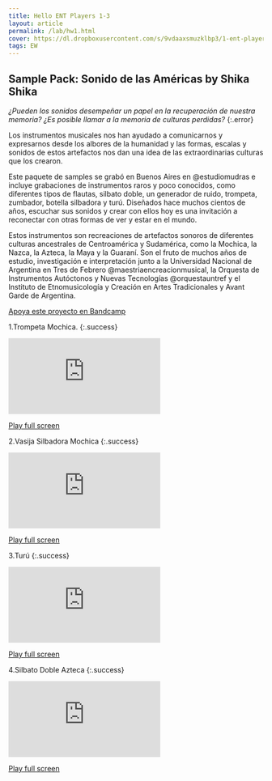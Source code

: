 ```yaml
---
title: Hello ENT Players 1-3
layout: article
permalink: /lab/hw1.html
cover: https://dl.dropboxusercontent.com/s/9vdaaxsmuzklbp3/1-ent-player-yellow.jpg?raw=1
tags: EW
---
```

## Sample Pack: Sonido de las Am​é​ricas by Shika Shika

*¿Pueden los sonidos desempeñar un papel en la recuperación de nuestra memoria? 
¿Es posible llamar a la memoria de culturas perdidas?*
{:.error}

Los instrumentos musicales nos han ayudado a comunicarnos y expresarnos desde los albores de la humanidad y las formas, escalas y sonidos de estos artefactos nos dan una idea de las extraordinarias culturas que los crearon.

Este paquete de samples se grabó en Buenos Aires en @estudiomudras e incluye grabaciones de instrumentos raros y poco conocidos, como diferentes tipos de flautas, silbato doble, un generador de ruido, trompeta, zumbador, botella silbadora y turú. Diseñados hace muchos cientos de años, escuchar sus sonidos y crear con ellos hoy es una invitación a reconectar con otras formas de ver y estar en el mundo. 

Estos instrumentos son recreaciones de artefactos sonoros de diferentes culturas ancestrales de Centroamérica y Sudamérica, como la Mochica, la Nazca, la Azteca, la Maya y la Guaraní. Son el fruto de muchos años de estudio, investigación e interpretación junto a la Universidad Nacional de Argentina en Tres de Febrero @maestriaencreacionmusical, la Orquesta de Instrumentos Autóctonos y Nuevas Tecnologías @orquestauntref y el Instituto de Etnomusicología y Creación en Artes Tradicionales y Avant Garde de Argentina. 


<a href="https://shikashika.bandcamp.com/album/sample-pack-sonido-de-las-am-ricas" rel="Bandcamp" target="_blank">Apoya este proyecto en Bandcamp</a>


1.Trompeta Mochica.
{:.success}
<div class="container">
  <iframe class="responsive-iframe" src="https://play.maar.world/?g=8&s=0&c=3" style="border: 0" ></iframe>
</div>

<a href="https://play.maar.world/?g=8&s=0&c=3 " rel="Maar World Player" target="_blank"> Play full screen</a> 

2.Vasija Silbadora Mochica
{:.success}
<div class="container">
  <iframe class="responsive-iframe" src="https://play.maar.world/?g=8&s=0&c=4" style="border: 0" ></iframe>
</div>

<a href="https://play.maar.world/?g=8&s=0&c=4 " rel="Maar World Player" target="_blank"> Play full screen</a> 

3.Turú
{:.success}
<div class="container">
  <iframe class="responsive-iframe" src="https://play.maar.world/?g=8&s=0&c=5" style="border: 0" ></iframe>
</div>

<a href="https://play.maar.world/?g=8&s=0&c=5 " rel="Maar World Player" target="_blank"> Play full screen</a> 

4.Silbato Doble Azteca
{:.success}
<div class="container">
  <iframe class="responsive-iframe" src="https://play.maar.world/?g=8&s=0&c=6" style="border: 0" ></iframe>
</div>

<a href="https://play.maar.world/?g=8&s=0&c=6 " rel="Maar World Player" target="_blank"> Play full screen</a> 

